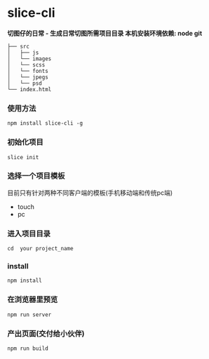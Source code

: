 # slice-cli

**切图仔的日常 - 生成日常切图所需项目目录 本机安装环境依赖: node git**

```
├── src
│   ├── js
│   └── images
│   └── scss
│   └── fonts
│   └── jpegs
│   └── psd
└── index.html
```

### 使用方法
```
npm install slice-cli -g
```


### 初始化项目
```
slice init
```

### 选择一个项目模板
目前只有针对两种不同客户端的模板(手机移动端和传统pc端)
* touch
* pc
    
### 进入项目目录    
```
cd  your project_name
```

### install
```
npm install
```

### 在浏览器里预览
```
npm run server
```

### 产出页面(交付给小伙伴)
```
npm run build
```

